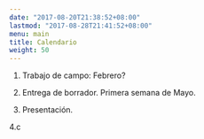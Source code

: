 ```yaml
---
date: "2017-08-20T21:38:52+08:00"
lastmod: "2017-08-28T21:41:52+08:00"
menu: main
title: Calendario
weight: 50
---
```



1. Trabajo de campo: Febrero?

2. Entrega de borrador.  Primera semana de Mayo. 

3. Presentación.

4.c